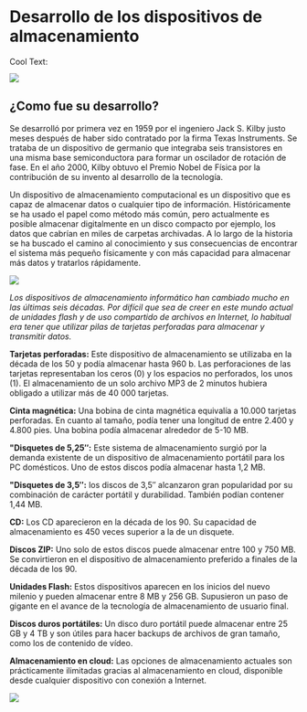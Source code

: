 # Desarrollo de los dispositivos de almacenamiento 

<a href="http://es.cooltext.com" target="_top"><img src="https://cooltext.com/images/ct_pixel.gif" width="80" height="15" alt="Cool Text: Generador de Logotipos y Gráficos." border="0" /></a>

![](https://images.cooltext.com/5136764.png)

## ¿Como fue su desarrollo?

Se desarrolló por primera vez en 1959 por el ingeniero Jack S. Kilby justo meses después de haber sido contratado por la firma Texas Instruments. Se trataba de un dispositivo de germanio que integraba seis transistores en una misma base semiconductora para formar un oscilador de rotación de fase. En el año 2000, Kilby obtuvo el Premio Nobel de Física por la contribución de su invento al desarrollo de la tecnología.

Un dispositivo de almacenamiento computacional es un dispositivo que es capaz de almacenar datos o cualquier tipo de información. Históricamente se ha usado el papel como método más común, pero actualmente es posible almacenar digitalmente en un disco compacto por ejemplo, los datos que cabrían en miles de carpetas archivadas. A lo largo de la historia se ha buscado el camino al conocimiento y sus consecuencias de encontrar el sistema más pequeño físicamente y con más capacidad para almacenar más datos y tratarlos rápidamente.

![](http://d3ustg7s7bf7i9.cloudfront.net/mmediafiles/pl/f9/f94c81b4-5067-41d7-aaac-429dd9c3df0f_749_499.jpg)

_Los dispositivos de almacenamiento informático han cambiado mucho en las últimas seis décadas. Por difícil que sea de creer en este mundo actual de unidades flash y de uso compartido de archivos en Internet, lo habitual era tener que utilizar pilas de tarjetas perforadas para almacenar y transmitir datos._

**Tarjetas perforadas:** Este dispositivo de almacenamiento se utilizaba en la década de los 50 y podía almacenar hasta 960 b. Las perforaciones de las tarjetas representaban los ceros (0) y los espacios no perforados, los unos (1). El almacenamiento de un solo archivo MP3 de 2 minutos hubiera obligado a utilizar más de 40 000 tarjetas.

**Cinta magnética:** Una bobina de cinta magnética equivalía a 10.000 tarjetas perforadas. En cuanto al tamaño, podía tener una longitud de entre 2.400 y 4.800 pies. Una bobina podía almacenar alrededor de 5-10 MB.

**"Disquetes de 5,25″:** Este sistema de almacenamiento surgió por la demanda existente de un dispositivo de almacenamiento portátil para los PC domésticos. Uno de estos discos podía almacenar hasta 1,2 MB.

**"Disquetes de 3,5″:** los discos de 3,5″ alcanzaron gran popularidad por su combinación de carácter portátil y durabilidad. También podían contener 1,44 MB.

**CD:** Los CD aparecieron en la década de los 90. Su capacidad de almacenamiento es 450 veces superior a la de un disquete.

**Discos ZIP:** Uno solo de estos discos puede almacenar entre 100 y 750 MB. Se convirtieron en el dispositivo de almacenamiento preferido a finales de la década de los 90.

**Unidades Flash:** Estos dispositivos aparecen en los inicios del nuevo milenio y pueden almacenar entre 8 MB y 256 GB. Supusieron un paso de gigante en el avance de la tecnología de almacenamiento de usuario final.

**Discos duros portátiles:** Un disco duro portátil puede almacenar entre 25 GB y 4 TB y son útiles para hacer backups de archivos de gran tamaño, como los de contenido de vídeo.

**Almacenamiento en cloud:** Las opciones de almacenamiento actuales son prácticamente ilimitadas gracias al almacenamiento en cloud, disponible desde cualquier dispositivo con conexión a Internet.

![](https://i.imgur.com/sKC2A7W.jpg)
